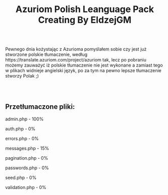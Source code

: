 <center><h1>Azuriom Polish Leanguage Pack Creating By EldzejGM</h1></center>
<br>
<br>
<p>Pewnego dnia kożystając z Azurioma pomyślałem sobie czy jest już stworzone polskie tłumaczenie, według https://translate.azuriom.com/project/azuriom tak, lecz po pobraniu możemy zauważyć iż polskie tłumaczenie nie jest wykonane a zamiast tego w plikach widnieje angielski język, po za tym na pewno lepsze tłumaczenie stworzy Polak ;)</p>
<br>
<br>
<h2>Przetłumaczone pliki:</h2>
<p>admin.php - 100%</p>
<p>auth.php - 0%</p>
<p>errors.php - 0%</p>
<p>messages.php - 15%</p>
<p>pagination.php - 0%</p>
<p>passwords.php - 0%</p>
<p>seed.php - 0%</p>
<p>validation.php - 0%</p>


